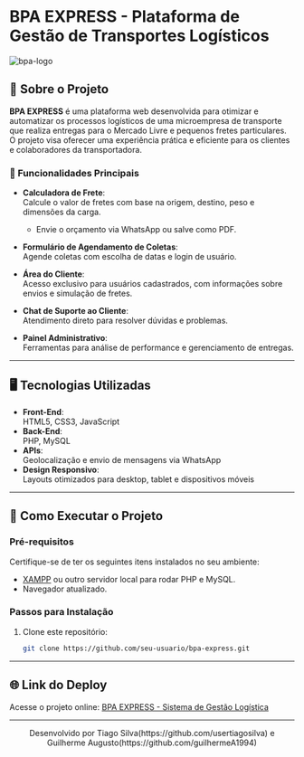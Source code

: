 # BPA EXPRESS - Plataforma de Gestão de Transportes Logísticos


  ![bpa-logo](https://github.com/user-attachments/assets/42b969b9-ad73-44dc-9241-fd76f941819d)



## 🚚 Sobre o Projeto

**BPA EXPRESS** é uma plataforma web desenvolvida para otimizar e automatizar os processos logísticos de uma microempresa de transporte que realiza entregas para o Mercado Livre e pequenos fretes particulares. O projeto visa oferecer uma experiência prática e eficiente para os clientes e colaboradores da transportadora.

### 🌟 Funcionalidades Principais

- **Calculadora de Frete**:  
  Calcule o valor de fretes com base na origem, destino, peso e dimensões da carga.  
  - Envie o orçamento via WhatsApp ou salve como PDF.

- **Formulário de Agendamento de Coletas**:  
  Agende coletas com escolha de datas e login de usuário.

- **Área do Cliente**:  
  Acesso exclusivo para usuários cadastrados, com informações sobre envios e simulação de fretes.

- **Chat de Suporte ao Cliente**:  
  Atendimento direto para resolver dúvidas e problemas.

- **Painel Administrativo**:  
  Ferramentas para análise de performance e gerenciamento de entregas.

---

## 🖥️ Tecnologias Utilizadas

- **Front-End**:  
  HTML5, CSS3, JavaScript
- **Back-End**:  
  PHP, MySQL
- **APIs**:  
  Geolocalização e envio de mensagens via WhatsApp
- **Design Responsivo**:  
  Layouts otimizados para desktop, tablet e dispositivos móveis

---

## 🚀 Como Executar o Projeto

### Pré-requisitos

Certifique-se de ter os seguintes itens instalados no seu ambiente:

- [XAMPP](https://www.apachefriends.org/index.html) ou outro servidor local para rodar PHP e MySQL.
- Navegador atualizado.

### Passos para Instalação

1. Clone este repositório:
   ```bash
   git clone https://github.com/seu-usuario/bpa-express.git

---

## 🌐 Link do Deploy

Acesse o projeto online: [BPA EXPRESS - Sistema de Gestão Logística](https://www.bpa-express.wuaze.com/)

---



   <p align="center">
   Desenvolvido por Tiago Silva(https://github.com/usertiagosilva) e Guilherme Augusto(https://github.com/guilhermeA1994)
    </p>

